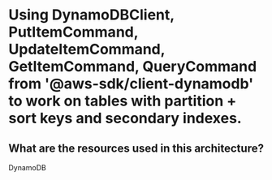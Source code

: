# Using DynamoDBClient, PutItemCommand, UpdateItemCommand, GetItemCommand, QueryCommand  from '@aws-sdk/client-dynamodb' to work on tables with partition + sort keys and secondary indexes.


## What are the resources used in this architecture?

DynamoDB
